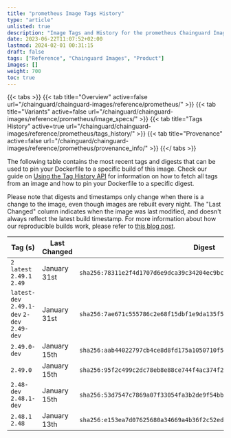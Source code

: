 ```yaml
---
title: "prometheus Image Tags History"
type: "article"
unlisted: true
description: "Image Tags and History for the prometheus Chainguard Image"
date: 2023-06-22T11:07:52+02:00
lastmod: 2024-02-01 00:31:15
draft: false
tags: ["Reference", "Chainguard Images", "Product"]
images: []
weight: 700
toc: true
---
```


{{< tabs >}}
{{< tab title="Overview" active=false url="/chainguard/chainguard-images/reference/prometheus/" >}}
{{< tab title="Variants" active=false url="/chainguard/chainguard-images/reference/prometheus/image_specs/" >}}
{{< tab title="Tags History" active=true url="/chainguard/chainguard-images/reference/prometheus/tags_history/" >}}
{{< tab title="Provenance" active=false url="/chainguard/chainguard-images/reference/prometheus/provenance_info/" >}}
{{</ tabs >}}

The following table contains the most recent tags and digests that can be used to pin your Dockerfile to a specific build of this image. Check our guide on [Using the Tag History API](/chainguard/chainguard-images/using-the-tag-history-api/) for information on how to fetch all tags from an image and how to pin your Dockerfile to a specific digest.

Please note that digests and timestamps only change when there is a change to the image, even though images are rebuilt every night. The "Last Changed" column indicates when the image was last modified, and doesn't always reflect the latest build timestamp. For more information about how our reproducible builds work, please refer to [this blog post](https://www.chainguard.dev/unchained/reproducing-chainguards-reproducible-image-builds).

| Tag (s)                                       | Last Changed | Digest                                                                    |
|-----------------------------------------------|--------------|---------------------------------------------------------------------------|
|  `2` `latest` `2.49.1` `2.49`                 | January 31st | `sha256:78311e2f4d1707d6e9dca39c34204ec9bc8d6fbb5687141296291775cfb3ddd3` |
|  `latest-dev` `2.49.1-dev` `2-dev` `2.49-dev` | January 31st | `sha256:7ae671c555786c2e68f15dbf1e9da135f5a78f629b21c1c9b78a28b9c68420cc` |
|  `2.49.0-dev`                                 | January 15th | `sha256:aab44022797cb4ce8d8fd175a1050710f532886c4ef8384fcabc2116bd2655ae` |
|  `2.49.0`                                     | January 15th | `sha256:95f2c499c2dc78eb8e88ce744f4ac374f2105632da39663edc8a1a6af5b6125d` |
|  `2.48-dev` `2.48.1-dev`                      | January 15th | `sha256:53d7547c7869a07f33054fa3b2de9f54bb00eb8371654ed42f47bc0469e15194` |
|  `2.48.1` `2.48`                              | January 13th | `sha256:e153ea7d07625680a34669a4b36f2c52ed16a218a0598cdc7be9589e1c6bbba1` |

